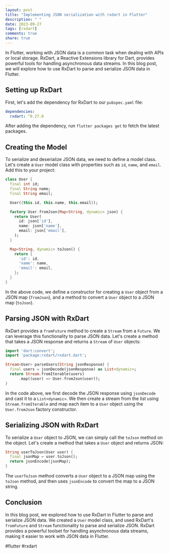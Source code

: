 ```yaml
---
layout: post
title: "Implementing JSON serialization with rxdart in Flutter"
description: " "
date: 2023-09-27
tags: [rxdart]
comments: true
share: true
---
```


In Flutter, working with JSON data is a common task when dealing with APIs or local storage. RxDart, a Reactive Extensions library for Dart, provides powerful tools for handling asynchronous data streams. In this blog post, we will explore how to use RxDart to parse and serialize JSON data in Flutter.

## Setting up RxDart

First, let's add the dependency for RxDart to our `pubspec.yaml` file:

```yaml
dependencies:
  rxdart: ^0.27.0
```

After adding the dependency, run `flutter packages get` to fetch the latest packages.

## Creating the Model

To serialize and deserialize JSON data, we need to define a model class. Let's create a `User` model class with properties such as `id`, `name`, and `email`. Add this to your project:

```dart
class User {
  final int id;
  final String name;
  final String email;

  User({this.id, this.name, this.email});

  factory User.fromJson(Map<String, dynamic> json) {
    return User(
      id: json['id'],
      name: json['name'],
      email: json['email'],
    );
  }

  Map<String, dynamic> toJson() {
    return {
      'id': id,
      'name': name,
      'email': email,
    };
  }
}
```

In the above code, we define a constructor for creating a `User` object from a JSON map (`fromJson`), and a method to convert a `User` object to a JSON map (`toJson`).

## Parsing JSON with RxDart

RxDart provides a `fromFuture` method to create a `Stream` from a `Future`. We can leverage this functionality to parse JSON data. Let's create a method that takes a JSON response and returns a `Stream` of `User` objects:

```dart
import 'dart:convert';
import 'package:rxdart/rxdart.dart';

Stream<User> parseUsers(String jsonResponse) {
  final users = jsonDecode(jsonResponse) as List<dynamic>;
  return Stream.fromIterable(users)
      .map((user) => User.fromJson(user));
}
```

In the code above, we first decode the JSON response using `jsonDecode` and cast it to a `List<dynamic>`. We then create a stream from the list using `Stream.fromIterable` and map each item to a `User` object using the `User.fromJson` factory constructor.

## Serializing JSON with RxDart

To serialize a `User` object to JSON, we can simply call the `toJson` method on the object. Let's create a method that takes a `User` object and returns JSON:

```dart
String userToJson(User user) {
  final jsonMap = user.toJson();
  return jsonEncode(jsonMap);
}
```

The `userToJson` method converts a `User` object to a JSON map using the `toJson` method, and then uses `jsonEncode` to convert the map to a JSON string.

## Conclusion

In this blog post, we explored how to use RxDart in Flutter to parse and serialize JSON data. We created a `User` model class, and used RxDart's `fromFuture` and `Stream` functionality to parse and serialize JSON. RxDart provides a powerful toolset for handling asynchronous data streams, making it easier to work with JSON data in Flutter.

#flutter #rxdart